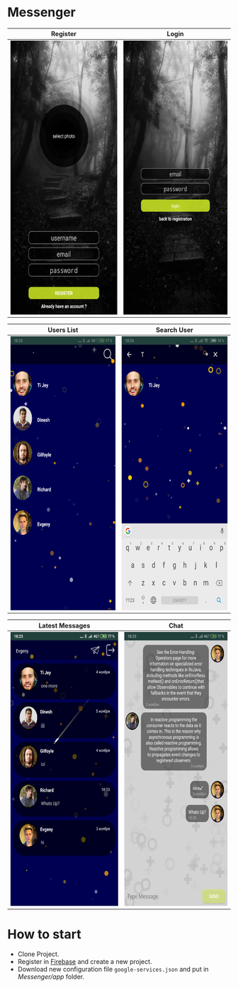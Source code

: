 # Messenger

Register | Login
:-------------:|:-------------:
<img src="https://github.com/Evgenijjjj/messenger-firebase/blob/master/screenshots/register_activity.png" width="309" height="618">|<img src="https://github.com/Evgenijjjj/messenger-firebase/blob/master/screenshots/login_activity.png" width="309" height="618">


Users List | Search User
:-------------:|:-------------:
<img src="https://github.com/Evgenijjjj/messenger-firebase/blob/master/screenshots/search_users_list.png" width="309" height="618">|<img src="https://github.com/Evgenijjjj/messenger-firebase/blob/master/screenshots/users_list2.png" width="309" height="618">
        
        
Latest Messages | Chat
:-------------:|:-------------:
<img src="https://github.com/Evgenijjjj/messenger-firebase/blob/master/screenshots/latest_messages_activity.png" width="309" height="618">|<img src="https://github.com/Evgenijjjj/messenger-firebase/blob/master/screenshots/chat.png" width="309" height="618">


# How to start
* Clone Project.
* Register in [Firebase](https://console.firebase.google.com/) and create a new project.
* Download new configuration file `google-services.json` and put in *Messenger/app* folder.

